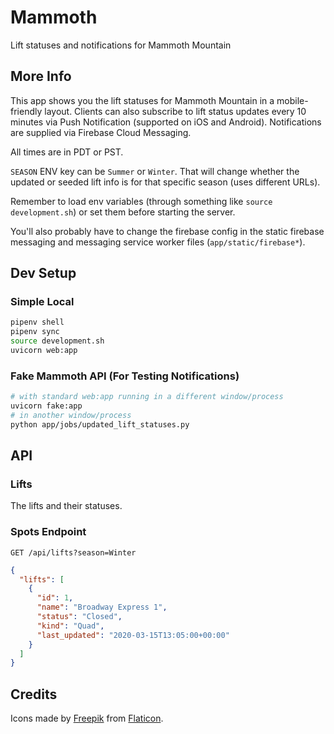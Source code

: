 # Mammoth

Lift statuses and notifications for Mammoth Mountain

## More Info

This app shows you the lift statuses for Mammoth Mountain in a mobile-friendly layout. Clients can also subscribe to lift status updates every 10 minutes via Push Notification (supported on iOS and Android). Notifications are supplied via Firebase Cloud Messaging.

All times are in PDT or PST.

`SEASON` ENV key can be `Summer` or `Winter`. That will change whether the updated or seeded lift info is for that specific season (uses different URLs).

Remember to load env variables (through something like `source development.sh`) or set them before starting the server.

You'll also probably have to change the firebase config in the static firebase messaging and messaging service worker files (`app/static/firebase*`).

## Dev Setup

### Simple Local

```sh
pipenv shell
pipenv sync
source development.sh
uvicorn web:app
```

### Fake Mammoth API (For Testing Notifications)

```sh
# with standard web:app running in a different window/process
uvicorn fake:app
# in another window/process
python app/jobs/updated_lift_statuses.py
```

## API

### Lifts

The lifts and their statuses.

### Spots Endpoint

`GET /api/lifts?season=Winter`

```json
{
  "lifts": [
    {
      "id": 1,
      "name": "Broadway Express 1",
      "status": "Closed",
      "kind": "Quad",
      "last_updated": "2020-03-15T13:05:00+00:00"
    }
  ]
}
```

## Credits

Icons made by [Freepik](https://www.flaticon.com/authors/freepik) from [Flaticon](https://www.flaticon.com).
